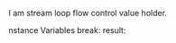 I am stream loop flow control value holder.

nstance Variables
	break:		<Boolean>
	result:		<Object>
